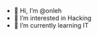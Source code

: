 - 👋 Hi, I’m @onleh
- 👀 I’m interested in Hacking
- 🌱 I’m currently learning IT



<!---
onleh/onleh is a ✨ special ✨ repository because its `README.md` (this file) appears on your GitHub profile.
You can click the Preview link to take a look at your changes.
--->
